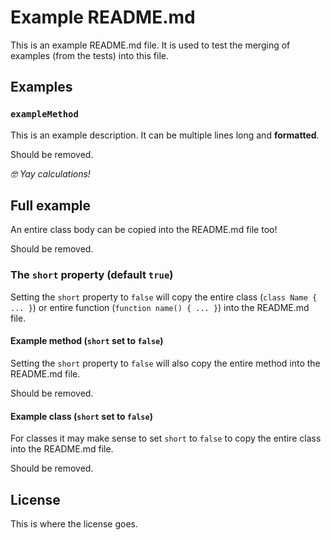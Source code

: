 # Example README.md

This is an example README.md file. It is used to test the merging of
examples (from the tests) into this file.

## Examples

### `exampleMethod`

This is an example description.
It can be multiple lines long and **formatted**.

<!-- #EXAMPLE_COPY_START = { "symbol": "\\Luttje\\ExampleTester\\Tests\\Fixtures\\ExampleClassTest::exampleMethod" } -->

Should be removed.

<!-- #EXAMPLE_COPY_END -->

*🤓 Yay calculations!*

## Full example

An entire class body can be copied into the README.md file too!

<!-- #EXAMPLE_COPY_START = { "symbol": "\\Luttje\\ExampleTester\\Tests\\Fixtures\\ExampleClassTest" } -->

Should be removed.

<!-- #EXAMPLE_COPY_END -->

### The `short` property (default `true`)

Setting the `short` property to `false` will copy the entire class (`class Name { ... }`) or entire function (`function name() { ... }`) into the README.md file.

#### Example method (`short` set to `false`)

Setting the `short` property to `false` will also copy the entire method into the README.md file.

<!-- #EXAMPLE_COPY_START = { "symbol": "\\Luttje\\ExampleTester\\Tests\\Fixtures\\ExampleClassTest::exampleMethod", "short": false } -->

Should be removed.

<!-- #EXAMPLE_COPY_END -->

#### Example class (`short` set to `false`)

For classes it may make sense to set `short` to `false` to copy the entire class into the README.md file.

<!-- #EXAMPLE_COPY_START = { "symbol": "\\Luttje\\ExampleTester\\Tests\\Fixtures\\ExampleClassTest", "short": false } -->

Should be removed.

<!-- #EXAMPLE_COPY_END -->

## License

This is where the license goes.
